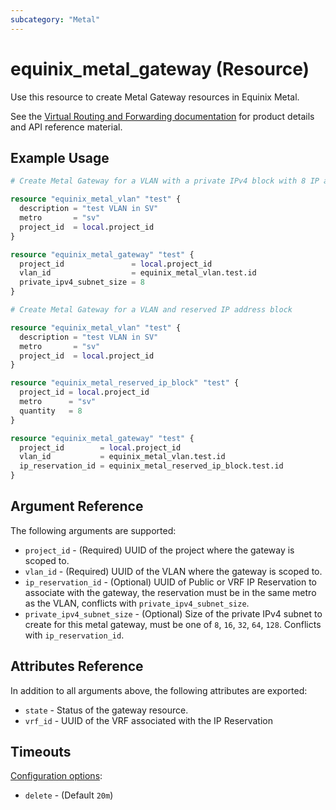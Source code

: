 ```yaml
---
subcategory: "Metal"
---
```


# equinix_metal_gateway (Resource)

Use this resource to create Metal Gateway resources in Equinix Metal.

See the [Virtual Routing and Forwarding documentation](https://docs.equinix.com/metal/networking/vrf/) for product details and API reference material.

## Example Usage

```terraform
# Create Metal Gateway for a VLAN with a private IPv4 block with 8 IP addresses

resource "equinix_metal_vlan" "test" {
  description = "test VLAN in SV"
  metro       = "sv"
  project_id  = local.project_id
}

resource "equinix_metal_gateway" "test" {
  project_id               = local.project_id
  vlan_id                  = equinix_metal_vlan.test.id
  private_ipv4_subnet_size = 8
}
```

```terraform
# Create Metal Gateway for a VLAN and reserved IP address block

resource "equinix_metal_vlan" "test" {
  description = "test VLAN in SV"
  metro       = "sv"
  project_id  = local.project_id
}

resource "equinix_metal_reserved_ip_block" "test" {
  project_id = local.project_id
  metro      = "sv"
  quantity   = 8
}

resource "equinix_metal_gateway" "test" {
  project_id        = local.project_id
  vlan_id           = equinix_metal_vlan.test.id
  ip_reservation_id = equinix_metal_reserved_ip_block.test.id
}
```

## Argument Reference

The following arguments are supported:

* `project_id` - (Required) UUID of the project where the gateway is scoped to.
* `vlan_id` - (Required) UUID of the VLAN where the gateway is scoped to.
* `ip_reservation_id` - (Optional) UUID of Public or VRF IP Reservation to associate with the gateway, the reservation must be in the same metro as the VLAN, conflicts with `private_ipv4_subnet_size`.
* `private_ipv4_subnet_size` - (Optional) Size of the private IPv4 subnet to create for this metal gateway, must be one of `8`, `16`, `32`, `64`, `128`. Conflicts with `ip_reservation_id`.

## Attributes Reference

In addition to all arguments above, the following attributes are exported:

* `state` - Status of the gateway resource.
* `vrf_id` - UUID of the VRF associated with the IP Reservation

## Timeouts

[Configuration options](https://developer.hashicorp.com/terraform/language/resources/syntax#operation-timeouts):

* `delete` - (Default `20m`)
